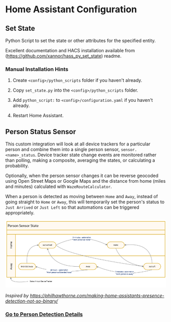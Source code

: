 # **Home Assistant Configuration**

## **Set State**
Python Script to set the state or other attributes for the specified entity.

Excellent documentation and HACS installation available from (https://github.com/xannor/hass_py_set_state) readme.

### **Manual Installation Hints**
1. Create `<config>/python_scripts` folder if you haven't already.

2. Copy `set_state.py` into the `<config>/python_scripts` folder.

3. Add `python_script:` to `<config>/configuration.yaml` if you haven't already.

4. Restart Home Assistant.

## **Person Status Sensor**
This custom integration will look at all device trackers for a particular person and combine them into a single person sensor, `sensor.<name>_status`. Device tracker state change events are monitored rather than polling, making a composite, averaging the states, or calculating a probability.

Optionally, when the person sensor changes it can be reverse geocoded using Open Street Maps or Google Maps and the distance from home (miles and minutes) calculated with `WazeRouteCalculator`.

When a person is detected as moving between `Home` and `Away`, instead of going straight to `Home` or `Away`, this will temporarily set the person's status to `Just Arrived` or `Just Left` so that automations can be triggered appropriately.

![Person State Diagram](docs/images/PersonHomeState.png)

*Inspired by <https://philhawthorne.com/making-home-assistants-presence-detection-not-so-binary/>* 

### [Go to Person Detection Details](docs/PersonDetection_person_location.md#table-of-contents)
